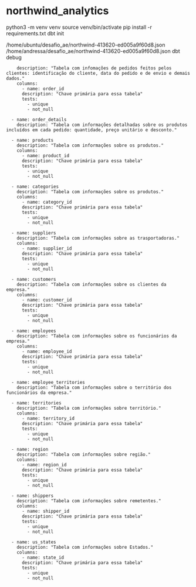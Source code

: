 # northwind_analytics

python3 -m venv venv
source venv/bin/activate
pip install -r requirements.txt
dbt init

/home/ubuntu/desafio_ae/northwind-413620-ed005a9f60d8.json
/home/andressa/desafio_ae/northwind-413620-ed005a9f60d8.json
dbt debug


        description: "Tabela com infomações de pedidos feitos pelos clientes: identificação do cliente, data do pedido e de envio e demais dados."
        columns:
          - name: order_id
          description: "Chave primária para essa tabela"
          tests:
            - unique
            - not_null
      
      - name: order_details
        description: "Tabela com informações detalhadas sobre os produtos incluídos em cada pedido: quantidade, preço unitário e desconto."

      - name: products
        description: "Tabela com informações sobre os produtos."
        columns:
          - name: product_id
          description: "Chave primária para essa tabela"
          tests:
            - unique
            - not_null

      - name: categories
        description: "Tabela com informações sobre os produtos."
        columns:
          - name: category_id
          description: "Chave primária para essa tabela"
          tests:
            - unique
            - not_null

      - name: suppliers
        description: "Tabela com informações sobre as trasportadoras."
        columns:
          - name: supplier_id
          description: "Chave primária para essa tabela"
          tests:
            - unique
            - not_null

      - name: customers
        description: "Tabela com informações sobre os clientes da empresa."
        columns:
          - name: customer_id
          description: "Chave primária para essa tabela"
          tests:
            - unique
            - not_null

      - name: employees
        description: "Tabela com informações sobre os funcionários da empresa."
        columns:
          - name: employee_id
          description: "Chave primária para essa tabela"
          tests:
            - unique
            - not_null            

      - name: employee_territories
        description: "Tabela com informações sobre o território dos funcionários da empresa."

      - name: territories
        description: "Tabela com informações sobre território."
        columns:
          - name: territory_id
          description: "Chave primária para essa tabela"
          tests:
            - unique
            - not_null      

      - name: region
        description: "Tabela com informações sobre região."
        columns:
          - name: region_id
          description: "Chave primária para essa tabela"
          tests:
            - unique
            - not_null    

      - name: shippers
        description: "Tabela com informações sobre remetentes."
        columns:
          - name: shipper_id
          description: "Chave primária para essa tabela"
          tests:
            - unique
            - not_null    

      - name: us_states
        description: "Tabela com informações sobre Estados."
        columns:
          - name: state_id
          description: "Chave primária para essa tabela"
          tests:
            - unique
            - not_null    